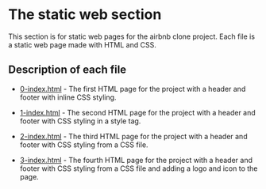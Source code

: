 # The static web section

This section is for static web pages for the airbnb clone project. Each file is a static web page made with HTML and CSS.

## Description of each file

- [0-index.html](0-index.html) - The first HTML page for the project with a header and footer with inline CSS styling.

- [1-index.html](1-index.html) - The second HTML page for the project with a header and footer with CSS styling in a style tag.

- [2-index.html](2-index.html) - The third HTML page for the project with a header and footer with CSS styling from a CSS file.

- [3-index.html](3-index.html) - The fourth HTML page for the project with a header and footer with CSS styling from a CSS file and adding a logo and icon to the page.